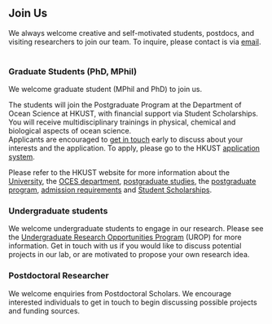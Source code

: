 ## Join Us

We always welcome creative and self-motivated students, postdocs, and visiting researchers to join our team. 
To inquire, please contact is via [email](mailto:qiongz@ust.hk).
 <br/><br/>

### Graduate Students (PhD, MPhil)
We welcome graduate student (MPhil and PhD) to join us. 

The students will join the Postgraduate Program at the Department of Ocean Science at HKUST, with financial support via Student Scholarships. You will receive multidisciplinary trainings in physical, chemical and biological aspects of ocean science.  
Applicants are encouraged to [get in touch](mailto:qiongz@ust.hk) early to discuss about your interests and the application. To apply, please go to the HKUST [application system](https://pg.ust.hk/prospective-students/admissions/online-application). 

Please refer to the HKUST website for more information about the [University](https://www.ust.hk/), the [OCES department](https://oces.ust.hk/), [postgraduate studies](https://pg.ust.hk/prospective-students/home), the [postgraduate program](https://oces.ust.hk/program-overview), [admission requirements](https://pg.ust.hk/prospective-students/admissions/admission-requirements) and [Student Scholarships](https://pg.ust.hk/prospective-students/scholarship-fees/generous-scholarship).

### Undergraduate students 
We welcome undergraduate students to engage in our research. Please see the [Undergraduate Research Opportunities Program](https://urop.ust.hk/) (UROP) for more information. Get in touch with us if you would like to discuss potential projects in our lab, or are motivated to propose your own research idea. 

### Postdoctoral Researcher 
We welcome enquiries from Postdoctoral Scholars. We encourage interested individuals to get in touch to begin discussing possible projects and funding sources. 
